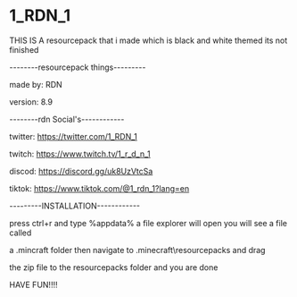 # 1_RDN_1
THIS IS A resourcepack that i made which is black and white themed its not finished 

--------resourcepack things---------

made by:
RDN

version:
8.9

--------rdn Social's------------

twitter:
https://twitter.com/1_RDN_1

twitch:
https://www.twitch.tv/1_r_d_n_1

discod:
https://discord.gg/uk8UzVtcSa

tiktok:
https://www.tiktok.com/@1_rdn_1?lang=en

---------INSTALLATION------------

press ctrl+r and type %appdata% a file explorer will open you will see a file called

a .mincraft folder then navigate to .minecraft\resourcepacks and drag 

the zip file to the resourcepacks folder and you are done



HAVE FUN!!!!
